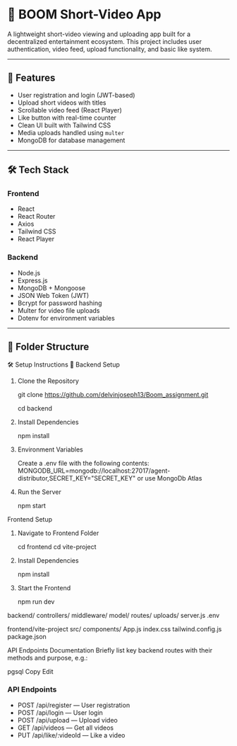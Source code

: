 # 📱 BOOM Short-Video App

A lightweight short-video viewing and uploading app built for a decentralized entertainment ecosystem. This project includes user authentication, video feed, upload functionality, and basic like system.

---

## 🚀 Features

- User registration and login (JWT-based)
- Upload short videos with titles
- Scrollable video feed (React Player)
- Like button with real-time counter
- Clean UI built with Tailwind CSS
- Media uploads handled using `multer`
- MongoDB for database management

---

## 🛠 Tech Stack

### Frontend
- React
- React Router
- Axios
- Tailwind CSS
- React Player

### Backend
- Node.js
- Express.js
- MongoDB + Mongoose
- JSON Web Token (JWT)
- Bcrypt for password hashing
- Multer for video file uploads
- Dotenv for environment variables

---

## 📁 Folder Structure

🛠️ Setup Instructions
📁 Backend Setup
1. Clone the Repository

   git clone https://github.com/delvinjoseph13/Boom_assignment.git

   cd backend

2. Install Dependencies

   npm install

3. Environment Variables

   Create a .env file with the following contents: MONGODB_URL=mongodb://localhost:27017/agent-distributor,SECRET_KEY="SECRET_KEY"
  or use MongoDb Atlas

4. Run the Server
   
   npm start

Frontend Setup

1. Navigate to Frontend Folder

   cd frontend
   cd vite-project

2. Install Dependencies

   npm install

3. Start the Frontend
 
   npm run dev


backend/
  controllers/
  middleware/
  model/
  routes/
  uploads/
  server.js
  .env

frontend/vite-project
  src/
    components/
    App.js
    index.css
  tailwind.config.js
  package.json



API Endpoints Documentation
Briefly list key backend routes with their methods and purpose, e.g.:

pgsql
Copy
Edit
### API Endpoints
- POST /api/register — User registration
- POST /api/login — User login
- POST /api/upload — Upload video 
- GET /api/videos — Get all videos
- PUT /api/like/:videoId — Like a video